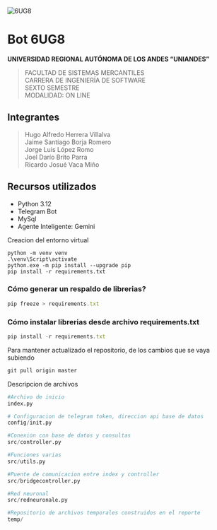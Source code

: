 
![6UG8](logo6UG8.jpg)
# Bot 6UG8

**UNIVERSIDAD REGIONAL AUTÓNOMA DE LOS ANDES 
“UNIANDES”** <br>
>FACULTAD DE SISTEMAS MERCANTILES <br>
CARRERA DE INGENIERÍA DE SOFTWARE <br>
SEXTO SEMESTRE <br>
MODALIDAD: ON LINE

## Integrantes
>Hugo Alfredo Herrera Villalva <br>
Jaime Santiago Borja Romero <br>
Jorge Luis López Romo <br>
Joel Darío Brito Parra <br>
Ricardo Josué Vaca Miño <br>

## Recursos utilizados

- Python 3.12
- Telegram Bot
- MySql
- Agente Inteligente: Gemini 


Creacion del entorno virtual 
```
python -m venv venv
.\venv\Script\activate
python.exe -m pip install --upgrade pip   
pip install -r requirements.txt
```

###  Cómo generar un respaldo de librerias?
```js
pip freeze > requirements.txt
```
### Cómo instalar librerias desde archivo requirements.txt
```js
pip install -r requirements.txt
```

Para mantener actualizado el repositorio, de los cambios que se vaya subiendo
```js
git pull origin master
```


Descripcion de archivos
```py
#Archivo de inicio
index.py

# Configuracion de telegram token, direccion api base de datos
config/init.py 

#Conexion con base de datos y consultas
src/controller.py

#Funciones varias
src/utils.py

#Puente de comunicacion entre index y controller
src/bridgecontroller.py

#Red neuronal
src/redneuronale.py 

#Repositorio de archivos temporales construidos en el reporte
temp/

```
